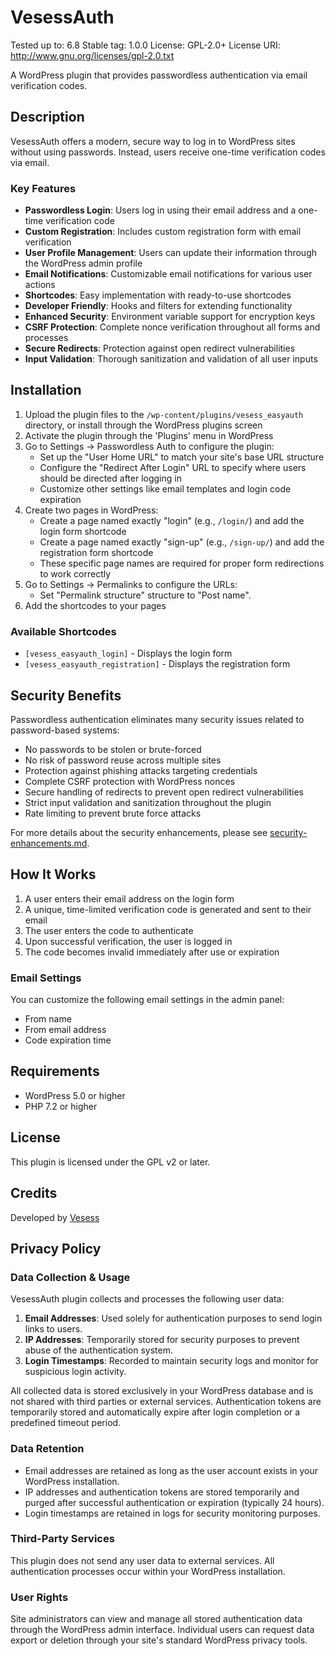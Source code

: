 # VesessAuth

Tested up to: 6.8
Stable tag: 1.0.0
License: GPL-2.0+
License URI: http://www.gnu.org/licenses/gpl-2.0.txt

A WordPress plugin that provides passwordless authentication via email verification codes.

## Description

VesessAuth offers a modern, secure way to log in to WordPress sites without using passwords. Instead, users receive one-time verification codes via email.

### Key Features

* **Passwordless Login**: Users log in using their email address and a one-time verification code
* **Custom Registration**: Includes custom registration form with email verification
* **User Profile Management**: Users can update their information through the WordPress admin profile
* **Email Notifications**: Customizable email notifications for various user actions
* **Shortcodes**: Easy implementation with ready-to-use shortcodes
* **Developer Friendly**: Hooks and filters for extending functionality
* **Enhanced Security**: Environment variable support for encryption keys
* **CSRF Protection**: Complete nonce verification throughout all forms and processes
* **Secure Redirects**: Protection against open redirect vulnerabilities
* **Input Validation**: Thorough sanitization and validation of all user inputs

## Installation

1. Upload the plugin files to the `/wp-content/plugins/vesess_easyauth` directory, or install through the WordPress plugins screen
2. Activate the plugin through the 'Plugins' menu in WordPress
3. Go to Settings → Passwordless Auth to configure the plugin:
   * Set up the "User Home URL" to match your site's base URL structure
   * Configure the "Redirect After Login" URL to specify where users should be directed after logging in
   * Customize other settings like email templates and login code expiration
4. Create two pages in WordPress:
   * Create a page named exactly "login" (e.g., `/login/`) and add the login form shortcode
   * Create a page named exactly "sign-up" (e.g., `/sign-up/`) and add the registration form shortcode
   * These specific page names are required for proper form redirections to work correctly
5. Go to Settings → Permalinks to configure the URLs:
   * Set "Permalink structure" structure to "Post name".
6. Add the shortcodes to your pages

### Available Shortcodes

* `[vesess_easyauth_login]` - Displays the login form
* `[vesess_easyauth_registration]` - Displays the registration form

## Security Benefits

Passwordless authentication eliminates many security issues related to password-based systems:

* No passwords to be stolen or brute-forced
* No risk of password reuse across multiple sites
* Protection against phishing attacks targeting credentials
* Complete CSRF protection with WordPress nonces
* Secure handling of redirects to prevent open redirect vulnerabilities
* Strict input validation and sanitization throughout the plugin
* Rate limiting to prevent brute force attacks

For more details about the security enhancements, please see [security-enhancements.md](security-enhancements.md).

## How It Works

1. A user enters their email address on the login form
2. A unique, time-limited verification code is generated and sent to their email
3. The user enters the code to authenticate
4. Upon successful verification, the user is logged in
5. The code becomes invalid immediately after use or expiration


### Email Settings

You can customize the following email settings in the admin panel:

* From name
* From email address
* Code expiration time


## Requirements

* WordPress 5.0 or higher
* PHP 7.2 or higher

## License

This plugin is licensed under the GPL v2 or later.

## Credits

Developed by [Vesess](https://www.vesess.com/)

## Privacy Policy

### Data Collection & Usage

VesessAuth plugin collects and processes the following user data:

1. **Email Addresses**: Used solely for authentication purposes to send login links to users.
2. **IP Addresses**: Temporarily stored for security purposes to prevent abuse of the authentication system.
3. **Login Timestamps**: Recorded to maintain security logs and monitor for suspicious login activity.

All collected data is stored exclusively in your WordPress database and is not shared with third parties or external services. Authentication tokens are temporarily stored and automatically expire after login completion or a predefined timeout period.

### Data Retention

- Email addresses are retained as long as the user account exists in your WordPress installation.
- IP addresses and authentication tokens are stored temporarily and purged after successful authentication or expiration (typically 24 hours).
- Login timestamps are retained in logs for security monitoring purposes.

### Third-Party Services

This plugin does not send any user data to external services. All authentication processes occur within your WordPress installation.

### User Rights

Site administrators can view and manage all stored authentication data through the WordPress admin interface. Individual users can request data export or deletion through your site's standard WordPress privacy tools.
